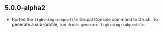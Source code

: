 ## 5.0.0-alpha2
* Ported the `lightning:subprofile` Drupal Console command to Drush. To generate a sub-profile,
  run `drush generate lightning:subprofile`.

